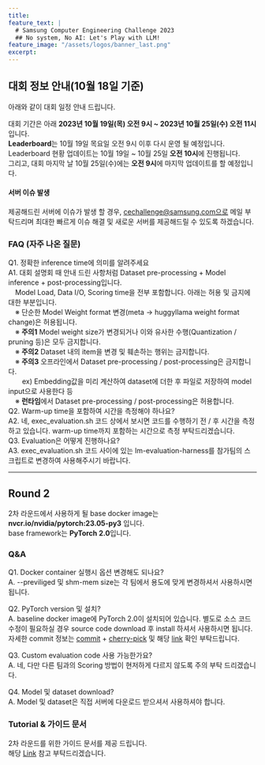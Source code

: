 ```yaml
---
title:
feature_text: |
  # Samsung Computer Engineering Challenge 2023
  ## No system, No AI: Let's Play with LLM!
feature_image: "/assets/logos/banner_last.png"
excerpt:
---
```

## 대회 정보 안내(10월 18일 기준)
아래와 같이 대회 일정 안내 드립니다.

대회 기간은 아래
**2023년 10월 19일(목) 오전 9시 ~ 2023년 10월 25일(수) 오전 11시**입니다.   
**Leaderboard**는 10월 19일 목요일 오전 9시 이후 다시 운영 될 예정입니다.   
Leaderboard 현황 업데이트는 10월 19일 ~ 10월 25일 **오전 10시**에 진행됩니다.    
그리고, 대회 마지막 날 10월 25일(수)에는 **오전 9시**에 마지막 업데이트를 할 예정입니다.

#### 서버 이슈 발생
제공해드린 서버에 이슈가 발생 할 경우, cechallenge@samsung.com으로 메일 부탁드리며
최대한 빠르게 이슈 해결 및 새로운 서버를 제공해드릴 수 있도록 하겠습니다.

### FAQ (자주 나온 질문)
Q1. 정확한 inference time에 의미를 알려주세요    
A1. 대회 설명회 때 안내 드린 사항처럼 Dataset pre-processing + Model inference + post-processing입니다.      
&emsp;Model Load, Data I/O, Scoring time을 전부 포함합니다. 아래는 허용 및 금지에 대한 부분입니다.    
&emsp;※ 단순한 Model Weight format 변경(meta -> huggyllama weight format change)은 허용됩니다.      
&emsp;※ **주의1** Model weight size가 변경되거나 이와 유사한 수행(Quantization / pruning 등)은 모두 금지합니다.     
&emsp;※ **주의2** Dataset 내의 item을 변경 및 훼손하는 행위는 금지합니다.    
&emsp;※ **주의3** 오프라인에서 Dataset pre-processing / post-processing은 금지합니다.     
&emsp;&emsp;ex) Embedding값을 미리 계산하여 dataset에 더한 후 파일로 저장하여 model input으로 사용한다 등     
&emsp;※ **런타임**에서 Dataset pre-processing / post-processing은 허용합니다.   
Q2. Warm-up time을 포함하여 시간을 측정해야 하나요?    
A2. 네, exec_evaluation.sh 코드 상에서 보시면 코드를 수행하기 전 / 후 시간을 측정하고 있습니다. warm-up time까지 포함하는 시간으로 측정 부탁드리겠습니다.    
Q3. Evaluation은 어떻게 진행하나요?    
A3. exec_evaluation.sh 코드 사이에 있는 lm-evaluation-harness를 참가팀의 스크립트로 변경하여 사용해주시기 바랍니다.

-------------------------------------------------------------------------------------------- 
## Round 2

2차 라운드에서 사용하게 될 base docker image는 **nvcr.io/nvidia/pytorch:23.05-py3** 입니다.  
base framework는 **PyTorch 2.0**입니다.

### Q&A
Q1. Docker container 실행시 옵션 변경해도 되나요?  
A. --previliged 및 shm-mem size는 각 팀에서 용도에 맞게 변경하셔서 사용하시면 됩니다.  

Q2. PyTorch version 및 설치?  
A. baseline docker image에 PyTorch 2.0이 설치되어 있습니다. 별도로 소스 코드 수정이 필요하실 경우 source code download 후 install 하셔서 사용하시면 됩니다. 자세한 commit 정보는 [commit](https://github.com/pytorch/pytorch/tree/v2.0.0) + [cherry-pick](https://github.com/pytorch/pytorch/pull/97838) 및 해당 [link](https://docs.nvidia.com/deeplearning/frameworks/pytorch-release-notes/rel-23-05.html) 확인 부탁드립니다.  

Q3. Custom evaluation code 사용 가능한가요?  
A. 네, 다만 다른 팀과의 Scoring 방법이 현저하게 다르지 않도록 주의 부탁 드리겠습니다.  

Q4. Model 및 dataset download?  
A. Model 및 dataset은 직접 서버에 다운로드 받으셔서 사용하셔야 합니다.

### Tutorial & 가이드 문서

2차 라운드를 위한 가이드 문서를 제공 드립니다.  
해당 [Link](https://github.com/cechallenge/round_two_tutorial/tree/main) 참고 부탁드리겠습니다.

 
